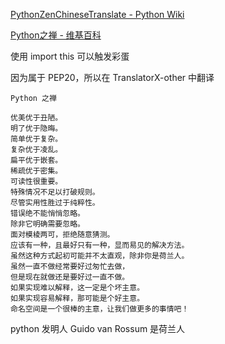 [PythonZenChineseTranslate - Python Wiki](https://wiki.python.org/moin/PythonZenChineseTranslate)

[Python之禅 - 维基百科](https://zh.wikipedia.org/wiki/Python%E4%B9%8B%E7%A6%85)

使用 import this 可以触发彩蛋

因为属于 PEP20，所以在 TranslatorX-other 中翻译

    Python 之禅
    
    优美优于丑陋。
    明了优于隐晦。
    简单优于复杂。
    复杂优于凌乱。
    扁平优于嵌套。
    稀疏优于密集。
    可读性很重要。
    特殊情况不足以打破规则。
    尽管实用性胜过于纯粹性。
    错误绝不能悄悄忽略。
    除非它明确需要忽略。
    面对模棱两可，拒绝随意猜测。
    应该有一种，且最好只有一种，显而易见的解决方法。
    虽然这种方式起初可能并不太直观，除非你是荷兰人。
    虽然一直不做经常要好过匆忙去做，
    但是现在就做还是要好过一直不做。
    如果实现难以解释，这一定是个坏主意。
    如果实现容易解释，那可能是个好主意。
    命名空间是一个很棒的主意，让我们做更多的事情吧！
    
python 发明人 Guido van Rossum 是荷兰人